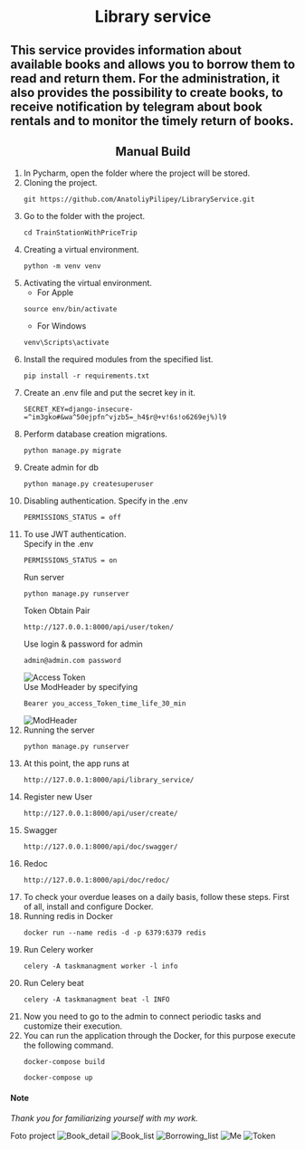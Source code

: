 # <center >Library service</center>
This service provides information about available books and allows you to borrow them to read and return them. For the administration, it also provides the possibility to create books, to receive notification by telegram about book rentals and to monitor the timely return of books.
---
           

## <center >Manual Build</center>
1. In Pycharm, open the folder where the project will be stored.
2. Cloning the project.  
    ```shell
    git https://github.com/AnatoliyPilipey/LibraryService.git
    ```
3. Go to the folder with the project.  
    ```shell 
    cd TrainStationWithPriceTrip
    ```
4. Creating a virtual environment.  
    ```shell 
    python -m venv venv
    ```
5. Activating the virtual environment.  
    * For Apple 
    ```shell     
    source env/bin/activate
    ```
    * For Windows  
    ```shell 
    venv\Scripts\activate
    ```
6. Install the required modules from the specified list.  
    ```shell 
    pip install -r requirements.txt
    ```
7. Create an .env file and put the secret key in it.  
    ```shell 
    SECRET_KEY=django-insecure-=^im3gko#&wa^50ejpfn^vjzb5=_h4$r@+v!6s!o6269ej%)l9
    ```
8. Perform database creation migrations.  
    ```shell 
    python manage.py migrate
    ```
9. Create admin for db
    ```shell 
    python manage.py createsuperuser
    ```
10. Disabling authentication. Specify in the .env
    ```shell 
    PERMISSIONS_STATUS = off
    ```
11. To use JWT authentication.  
    Specify in the .env
    ```shell 
    PERMISSIONS_STATUS = on
    ```  
    Run server
    ```shell 
    python manage.py runserver
    ```  
    Token Obtain Pair
    ```shell 
    http://127.0.0.1:8000/api/user/token/
    ```  
    Use login & password for admin
    ```shell 
    admin@admin.com password
    ```  
    ![Access Token](token.jpg)  
    Use ModHeader by specifying 
    ```shell 
    Bearer you_access_Token_time_life_30_min
    ```  
    ![ModHeader](ModHeader.jpg)
12. Running the server  
    ```shell 
    python manage.py runserver
    ```
13. At this point, the app runs at  
    ```shell 
    http://127.0.0.1:8000/api/library_service/
    ```
14. Register new User  
    ```shell 
    http://127.0.0.1:8000/api/user/create/
    ```
15. Swagger  
    ```shell 
    http://127.0.0.1:8000/api/doc/swagger/
    ```
16. Redoc
    ```shell 
    http://127.0.0.1:8000/api/doc/redoc/
    ```
17. To check your overdue leases on a daily basis, follow these steps. First of all, install and configure Docker.
18. Running redis in Docker
    ```shell 
    docker run --name redis -d -p 6379:6379 redis
    ```
19. Run Celery worker
    ```shell 
    celery -A taskmanagment worker -l info
    ```
20. Run Celery beat
    ```shell 
    celery -A taskmanagment beat -l INFO
    ```
21. Now you need to go to the admin to connect periodic tasks and customize their execution.
22. You can run the application through the Docker, for this purpose execute the following command.
    ```shell 
    docker-compose build
    ```
    ```shell 
    docker-compose up
    ```
#### Note

_Thank you for familiarizing yourself with my work._

Foto project
![Book_detail](book_detail.png)
![Book_list](book_list.png)
![Borrowing_list](borrowing_list.png)
![Me](me.png)
![Token](token.png)